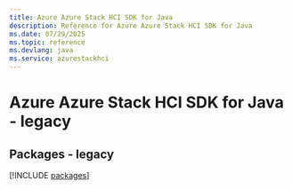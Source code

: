 ```yaml
---
title: Azure Azure Stack HCI SDK for Java
description: Reference for Azure Azure Stack HCI SDK for Java
ms.date: 07/29/2025
ms.topic: reference
ms.devlang: java
ms.service: azurestackhci
---
```

# Azure Azure Stack HCI SDK for Java - legacy
## Packages - legacy
[!INCLUDE [packages](azure-stack-hci-index.md)]